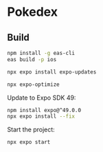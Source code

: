 # Pokedex

## Build
```sh
npm install -g eas-cli
eas build -p ios
```

```sh
npx expo install expo-updates
```

```sh
npx expo-optimize
```

Update to Expo SDK 49:
```sh
npm install expo@^49.0.0
npx expo install --fix
```

Start the project:
```sh
npx expo start  
```